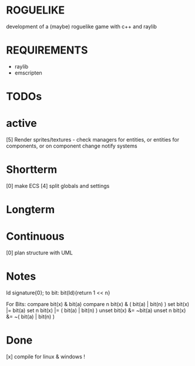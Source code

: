 # ROGUELIKE
development of a (maybe) roguelike game with c++ and raylib

# REQUIREMENTS
- raylib
- emscripten

# TODOs
# active
[5] Render sprites/textures
    - check managers for entities, or entities for components, or on component change notify systems

# Shortterm
[0] make ECS
[4] split globals and settings

# Longterm 

# Continuous
[0] plan structure with UML

# Notes
Id signature{0}; 
to bit: bit(Id){return 1 << n}

For Bits:
compare      bit(x) & bit(a)
compare n    bit(x) & ( bit(a) | bit(n) )
set          bit(x) |= bit(a)
set n        bit(x) |= ( bit(a) | bit(n) )
unset        bit(x) &= ~bit(a) 
unset n      bit(x) &= ~( bit(a) | bit(n) )

# Done
[x] compile for linux & windows !
